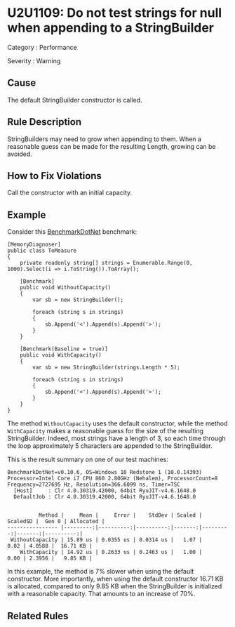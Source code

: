 # U2U1109: Do not test strings for null when appending to a StringBuilder

Category : Performance

Severity : Warning

## Cause

The default StringBuilder constructor is called.

## Rule Description

StringBuilders may need to grow when appending to them. When a reasonable guess can be made for the resulting Length, growing can be avoided.

## How to Fix Violations

Call the constructor with an initial capacity.

## Example

Consider this [BenchmarkDotNet](http://benchmarkdotnet.org/) benchmark:

    [MemoryDiagnoser]
    public class ToMeasure
    {
        private readonly string[] strings = Enumerable.Range(0, 1000).Select(i => i.ToString()).ToArray();

        [Benchmark]
        public void WithoutCapacity()
        {
            var sb = new StringBuilder();

            foreach (string s in strings)
            {
                sb.Append('<').Append(s).Append('>');
            }
        }

        [Benchmark(Baseline = true)]
        public void WithCapacity()
        {
            var sb = new StringBuilder(strings.Length * 5);

            foreach (string s in strings)
            {
                sb.Append('<').Append(s).Append('>');
            }
        }
    }

The method `WithoutCapacity` uses the default constructor, while the method `WithCapacity` makes a reasonable guess for the size
of the resulting StringBuilder. Indeed, most strings have a length of 3, so each time through the loop approximately 5 characters
are appended to the StringBuilder.

This is the result summary on one of our test machines:

    BenchmarkDotNet=v0.10.6, OS=Windows 10 Redstone 1 (10.0.14393)
    Processor=Intel Core i7 CPU 860 2.80GHz (Nehalem), ProcessorCount=8
    Frequency=2727695 Hz, Resolution=366.6099 ns, Timer=TSC
      [Host]     : Clr 4.0.30319.42000, 64bit RyuJIT-v4.6.1648.0
      DefaultJob : Clr 4.0.30319.42000, 64bit RyuJIT-v4.6.1648.0
    
    
              Method |     Mean |     Error |    StdDev | Scaled | ScaledSD |  Gen 0 | Allocated |
    ---------------- |---------:|----------:|----------:|-------:|---------:|-------:|----------:|
     WithoutCapacity | 15.89 us | 0.0355 us | 0.0314 us |   1.07 |     0.02 | 4.0588 |  16.71 KB |
        WithCapacity | 14.92 us | 0.2633 us | 0.2463 us |   1.00 |     0.00 | 2.3956 |   9.85 KB |

In this example, the method is 7% slower when using the default constructor. More importantly, when using the default constructor
16.71 KB is allocated, compared to only 9.85 KB when the StringBuilder is initialized with a reasonable capacity. That amounts to
an increase of 70%.

## Related Rules

